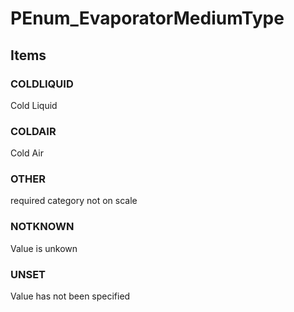 # PEnum_EvaporatorMediumType

## Items

### COLDLIQUID
Cold Liquid

### COLDAIR
Cold Air

### OTHER
required category not on scale

### NOTKNOWN
Value is unkown

### UNSET
Value has not been specified
